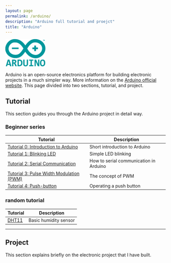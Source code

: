```yaml
---
layout: page
permalink: /arduino/
description: "Arduino full tutorial and proejct"
title: "Arduino"
---
```


<img alt="logo" src="/assets/images/arduino/logo.png" width="25%" />

Arduino is an open-source electronics platform for building electronic projects in a much simpler way. More information on the [Arduino official website](https://www.arduino.cc/). This page divided into two sections, tutorial, and project.

## Tutorial

This section guides you through the Arduino project in detail way.

### Beginner series

Tutorial | Description
--------|-------------
[Tutorial 0: Introduction to Arduino](https://deskel.github.io/posts/arduino/tutorial/beginner/tutorial-0) | Short introduction to Arduino
[Tutorial 1: Blinking LED](https://deskel.github.io/posts/arduino/tutorial/beginner/tutorial-1) | Simple LED blinking
[Tutorial 2: Serial Communication](https://deskel.github.io/posts/arduino/tutorial/beginner/tutorial-2) | How to serial communication in Arduino
[Tutorial 3: Pulse Width Modulation (PWM)](https://deskel.github.io/posts/arduino/tutorial/beginner/tutorial-3) | The concept of PWM
[Tutorial 4: Push-button](https://deskel.github.io/posts/arduino/tutorial/beginner/tutorial-4) | Operating a push button

### random tutorial

Tutorial | Description
--------|------------
[DHT11](https://deskel.github.io/posts/arduino/DHT11) | Basic humidity sensor

---

## Project

This section explains briefly on the electronic project that I have built.
